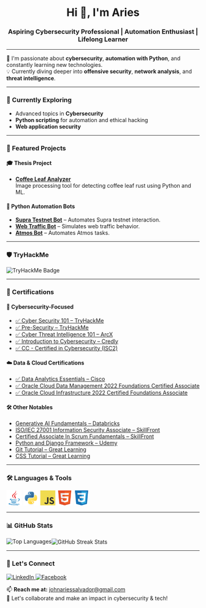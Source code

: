 <h1 align="center">Hi 👋, I'm Aries</h1>
<h3 align="center">Aspiring Cybersecurity Professional | Automation Enthusiast | Lifelong Learner</h3>

---

🔐 I'm passionate about **cybersecurity**, **automation with Python**, and constantly learning new technologies.  
💡 Currently diving deeper into **offensive security**, **network analysis**, and **threat intelligence**.

---

### 🌱 Currently Exploring
- Advanced topics in **Cybersecurity**
- **Python scripting** for automation and ethical hacking
- **Web application security**

---

### 🧠 Featured Projects

#### 🎓 Thesis Project
- **[Coffee Leaf Analyzer](https://github.com/ariessalvador/Coffee-Leaf-Analyzer)**  
  Image processing tool for detecting coffee leaf rust using Python and ML.

#### 🤖 Python Automation Bots
- **[Supra Testnet Bot](https://github.com/ariessalvador/supra-testnet-bot)** – Automates Supra testnet interaction.
- **[Web Traffic Bot](https://github.com/ariessalvador/web-traffic-bot)** – Simulates web traffic behavior.
- **[Atmos Bot](https://github.com/ariessalvador/atmos-bot)** – Automates Atmos tasks.

---

### 🛡️ TryHackMe

<img src="https://tryhackme-badges.s3.amazonaws.com/yeji.png" alt="TryHackMe Badge" />

---

### 📜 Certifications

#### 🔐 **Cybersecurity-Focused**
- [✅ Cyber Security 101 – TryHackMe](https://tryhackme-certificates.s3-eu-west-1.amazonaws.com/THM-7U0N3XCNB8.pdf)  
- [✅ Pre-Security – TryHackMe](https://tryhackme-certificates.s3-eu-west-1.amazonaws.com/THM-OJITVQSXVJ.pdf)  
- [✅ Cyber Threat Intelligence 101 – ArcX](https://arcx.io/verify-certificate?id=136740bb144bef8833ab540c1f8166684ba9dcaa&k=b88508d8e7114e94878e06fdcac2a8c6)  
- [✅ Introduction to Cybersecurity – Credly](https://www.credly.com/badges/80e2123b-bd38-4d3c-9515-6ca6171f659d/linked_in_profile)  
- [✅ CC - Certified in Cybersecurity (ISC2)](https://isc2.obrizum.io/org/cc/certificate/8e751d6c-42d9-4c6e-9119-ffb15b616d92)  

#### ☁️ **Data & Cloud Certifications**
- [✅ Data Analytics Essentials – Cisco](https://www.credly.com/badges/bf17085d-0c8b-47a9-a83d-02a05de20829/linked_in_profile)  
- [✅ Oracle Cloud Data Management 2022 Foundations Certified Associate](https://catalog-education.oracle.com/ords/certview/sharebadge?id=845EF32884507D6F1000B4AEF9F7C9FEE81F7268CAE60157ADE428C30EE77CF5)  
- [✅ Oracle Cloud Infrastructure 2022 Certified Foundations Associate](https://catalog-education.oracle.com/ords/certview/sharebadge?id=06E7CD6457F3E58CF7367D921CF57E7DF47D7FD1DFF683BC982DA559DEE313CD)  

#### 🛠️ **Other Notables**
- [Generative AI Fundamentals – Databricks](https://credentials.databricks.com/a65ba6d9-951d-44d7-9db3-0a9b7524b274)  
- [ISO/IEC 27001 Information Security Associate – SkillFront](https://www.skillfront.com/certifications/SkillFront-SFE01602ec14229e-83202987378379.pdf)  
- [Certified Associate In Scrum Fundamentals – SkillFront](https://www.skillfront.com/certifications/SkillFront-SFE005f678178db4-47943048080715.pdf)  
- [Python and Django Framework – Udemy](https://www.udemy.com/certificate/UC-ac67c4da-b886-4583-8eec-06253189be54/)  
- [Git Tutorial – Great Learning](https://www.mygreatlearning.com/certificate/NDAQGFJL)  
- [CSS Tutorial – Great Learning](https://www.mygreatlearning.com/certificate/JMZCJPOP) 

---

### 🛠️ Languages & Tools

<p align="left"> 
  <a href="https://www.java.com" target="_blank"><img src="https://raw.githubusercontent.com/devicons/devicon/master/icons/java/java-original.svg" alt="java" width="40" height="40"/></a>
  <a href="https://www.python.org" target="_blank"><img src="https://raw.githubusercontent.com/devicons/devicon/master/icons/python/python-original.svg" alt="python" width="40" height="40"/></a>
  <a href="https://developer.mozilla.org/en-US/docs/Web/JavaScript" target="_blank"><img src="https://raw.githubusercontent.com/devicons/devicon/master/icons/javascript/javascript-original.svg" alt="javascript" width="40" height="40"/></a>
  <a href="https://developer.mozilla.org/en-US/docs/Web/HTML" target="_blank"><img src="https://raw.githubusercontent.com/devicons/devicon/master/icons/html5/html5-original.svg" alt="html" width="40" height="40"/></a>
  <a href="https://developer.mozilla.org/en-US/docs/Web/CSS" target="_blank"><img src="https://raw.githubusercontent.com/devicons/devicon/master/icons/css3/css3-original.svg" alt="css" width="40" height="40"/></a>
</p>

---

### 📊 GitHub Stats

<p>
  <img align="left" src="https://github-readme-stats.vercel.app/api/top-langs?username=ariessalvador&show_icons=true&locale=en&layout=compact" alt="Top Languages" />
</p>

<p>
  <img align="center" src="https://github-readme-streak-stats.herokuapp.com/?user=ariessalvador&" alt="GitHub Streak Stats" />
</p>

---

### 🤝 Let's Connect

<p align="left">
  <a href="https://www.linkedin.com/in/ariessalvador" target="_blank">
    <img src="https://raw.githubusercontent.com/rahuldkjain/github-profile-readme-generator/master/src/images/icons/Social/linked-in-alt.svg" alt="LinkedIn" width="40" height="40"/>
  </a>
  <a href="https://fb.com/0xaries" target="_blank">
    <img src="https://raw.githubusercontent.com/rahuldkjain/github-profile-readme-generator/master/src/images/icons/Social/facebook.svg" alt="Facebook" width="40" height="40"/>
  </a>
</p>

📫 **Reach me at:** johnariessalvador@gmail.com  
🚀 Let's collaborate and make an impact in cybersecurity & tech!
